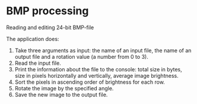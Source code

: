 # BMP processing
Reading and editing 24-bit BMP-file

The application does:

 1) Take three arguments as input: the name of an input file, the name of an output file and a rotation value (a number from 0 to 3).
 2) Read the input file.
 3) Print the information about the file to the console: total size in bytes, size in pixels horizontally and vertically, average image brightness.
 4) Sort the pixels in ascending order of brightness for each row.
 5) Rotate the image by the specified angle.
 6) Save the new image to the output file.
